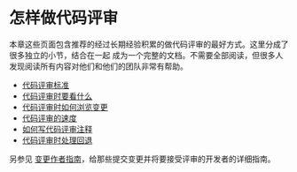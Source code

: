 # 怎样做代码评审

本章这些页面包含推荐的经过长期经验积累的做代码评审的最好方式。这里分成了很多独立的小节，结合在一起
成为一个完整的文档。不需要全部阅读，但很多人发现阅读所有内容对他们和他们的团队非常有帮助。

-   [代码评审标准](standard.md)
-   [代码评审时要看什么](looking-for.md)
-   [代码评审时如何浏览变更](navigate.md)
-   [代码评审的速度](speed.md)
-   [如何写代码评审注释](comments.md)
-   [代码评审时处理回退](pushback.md)

另参见 [变更作者指南](../developer/)，给那些提交变更并将要接受评审的开发者的详细指南。
